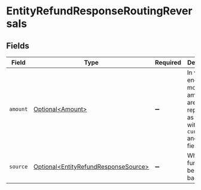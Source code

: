 # EntityRefundResponseRoutingReversals


## Fields

| Field                                                                                             | Type                                                                                              | Required                                                                                          | Description                                                                                       |
| ------------------------------------------------------------------------------------------------- | ------------------------------------------------------------------------------------------------- | ------------------------------------------------------------------------------------------------- | ------------------------------------------------------------------------------------------------- |
| `amount`                                                                                          | [Optional\<Amount>](../../models/components/Amount.md)                                            | :heavy_minus_sign:                                                                                | In v2 endpoints, monetary amounts are represented as objects with a `currency` and `value` field. |
| `source`                                                                                          | [Optional\<EntityRefundResponseSource>](../../models/components/EntityRefundResponseSource.md)    | :heavy_minus_sign:                                                                                | Where the funds will be pulled back from.                                                         |